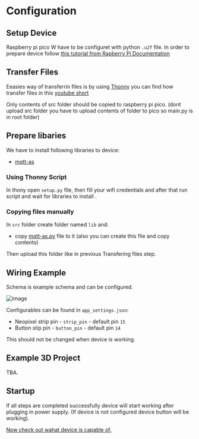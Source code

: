 # Configuration

## Setup Device

Raspberry pi pico W have to be configuret with python ```.u2f``` file.
In order to prepare device follow [this tutorial from Rapberry Pi Documentation](https://www.raspberrypi.com/documentation/microcontrollers/micropython.html)

## Transfer Files

Eeasies way of transferrin files is by using [Thonny](https://thonny.org/) you can find how transfer files in this [youtube short](https://www.youtube.com/shorts/QV9Y7B0CG1k)

Only contents of src folder should be copied to raspberry pi pico.
(dont upload src folder you have to upload contents of folder to pico so main.py is in root folder)

## Prepare libaries

We have to install following libraries to device:
- [mqtt-as]()

### Using Thonny Script

In thony open ```setup.py``` file, then fill your wifi credentials and after that run script and wait for libraries to install .

### Copying files manually

In ```src``` folder create folder named ```lib``` and:
- copy [mqtt-as.py](https://github.com/peterhinch/micropython-mqtt/blob/master/mqtt_as/mqtt_as.py) file to it (also you can create this file and copy contents)

Then upload this folder like in previous Transfering files step.

## Wiring Example 

Schema is example schema and can be configured.

![image](https://github.com/psp515/PicoController/assets/69080157/e89f11bb-18a2-498d-9ba6-92698c849342)

Configurables can be found in ```app_settings.json```:
- Neopixel strip pin - ```strip_pin``` - default pin ```15```
- Button stip pin - ```button_pin``` - default pin ```14```

This should not be changed when device is working.

## Example 3D Project

TBA.

## Startup

If all steps are completed successfully device will start working after plugging in power supply.
(If device is not configured device button will be working).

[Now check out wahat device is capable of.](https://github.com/psp515/PicoController/tree/main/docs/usage)
